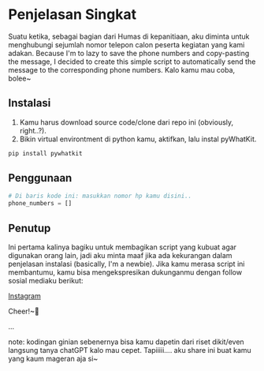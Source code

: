 # Penjelasan Singkat

Suatu ketika, sebagai bagian dari Humas di kepanitiaan, aku diminta untuk menghubungi sejumlah nomor telepon calon peserta kegiatan yang kami adakan. Because I'm to lazy to save the phone numbers and copy-pasting the message, I decided to create this simple script to automatically send the message to the corresponding phone numbers. Kalo kamu mau coba, bolee~

## Instalasi

1. Kamu harus download source code/clone dari repo ini (obviously, right..?).
2. Bikin virtual environtment di python kamu, aktifkan, lalu instal pyWhatKit.

```bash
pip install pywhatkit
```

## Penggunaan

```python
# Di baris kode ini: masukkan nomor hp kamu disini..
phone_numbers = []
```

## Penutup

Ini pertama kalinya bagiku untuk membagikan script yang kubuat agar digunakan orang lain, jadi aku minta maaf jika ada kekurangan dalam penjelasan instalasi (basically, I'm a newbie). Jika kamu merasa script ini membantumu, kamu bisa mengekspresikan dukunganmu dengan follow sosial mediaku berikut:

[Instagram](https://www.instagram.com/luji.archive/)


Cheer!~🍻

...

note: kodingan ginian sebenernya bisa kamu dapetin dari riset dikit/even langsung tanya chatGPT kalo mau cepet. Tapiiiii.... aku share ini buat kamu yang kaum mageran aja si~
